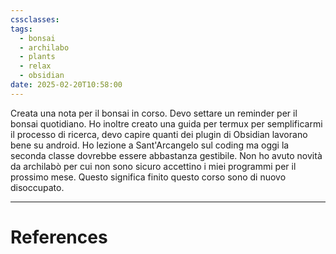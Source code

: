 ```yaml
---
cssclasses: 
tags:
  - bonsai
  - archilabo
  - plants
  - relax
  - obsidian
date: 2025-02-20T10:58:00
---
```

Creata una nota per il bonsai in corso.
Devo settare un reminder per il bonsai quotidiano.
Ho inoltre creato una guida per termux per semplificarmi il processo di ricerca, devo capire quanti dei plugin di Obsidian lavorano bene su android.
Ho lezione a Sant'Arcangelo sul coding ma oggi la seconda classe dovrebbe essere abbastanza gestibile.
Non ho avuto novità da archilabò per cui non sono sicuro accettino i miei programmi per il prossimo mese.
Questo significa finito questo corso sono di nuovo disoccupato.


---
# References
